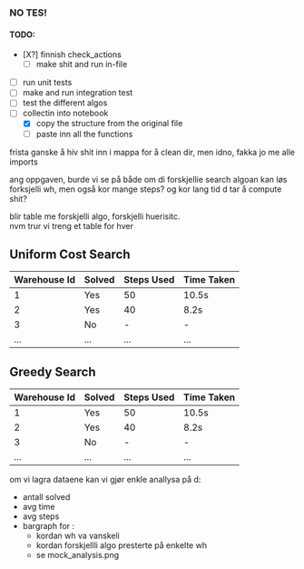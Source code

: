 ### NO TES!

#### TODO: 
- [X?] finnish check_actions
    - [ ] make shit and run in-file
- [ ] run unit tests
- [ ] make and run integration test
- [ ] test the different algos
- [ ] collectin into notebook
  - [X] copy the structure from the original file
  - [ ] paste inn all the functions

frista ganske å hiv shit inn i mappa for å clean dir, men idno, fakka jo me alle imports

ang oppgaven, burde vi se på både om di forskjellie search algoan kan løs forksjelli wh, men også kor mange steps? og kor lang tid d tar å compute shit?

blir table me forskjelli algo, forskjelli huerisitc. \
nvm trur vi treng et table for hver


## Uniform Cost Search
| Warehouse Id | Solved | Steps Used | Time Taken |
|----------------|--------|------------|------------|
|  1    | Yes    | 50         | 10.5s      |
|  2    | Yes    | 40         | 8.2s       |
|  3    | No     | -          | -          |
| ...            | ...    | ...        | ...        |


## Greedy Search
| Warehouse Id | Solved | Steps Used | Time Taken |
|----------------|--------|------------|------------|
|  1    | Yes    | 50         | 10.5s      |
|  2    | Yes    | 40         | 8.2s       |
|  3    | No     | -          | -          |
| ...            | ...    | ...        | ...        |


om vi lagra dataene kan vi gjør enkle anallysa på d:
- antall solved
- avg time
- avg steps
- bargraph for :
  - kordan wh va vanskeli
  - kordan forskjellli algo presterte på enkelte wh
  - se mock_analysis.png